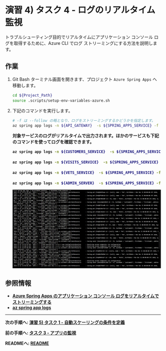 
# 演習 4) タスク 4 - ログのリアルタイム監視
トラブルシューティング目的でリアルタイムにアプリケーション コンソール ログを取得するために、Azure CLI でログ ストリーミングにする方法を説明します。

## 作業
1. Git Bash ターミナル画面を開きます、プロジェクト `Azure Spring Apps` へ移動します。
    ```bash
    cd ${Project_Path}
    source .scripts/setup-env-variables-azure.sh
    ```

2. 下記のコマンドを実行します。
    ```bash
    # -f は --follow の略となり、ログをストリーミングするかどうかを指定します。
    az spring app logs -n ${API_GATEWAY}  -s ${SPRING_APPS_SERVICE} -f
    ```
    <b>

    対象サービスのログがリアルタイムで出力されます。ほかのサービスも下記のコマンドを使ってログを確認できます。
    ```bash
    az spring app logs -n ${CUSTOMERS_SERVICE}  -s ${SPRING_APPS_SERVICE} -f

    az spring app logs -n ${VISITS_SERVICE}  -s ${SPRING_APPS_SERVICE} -f

    az spring app logs -n ${VETS_SERVICE}  -s ${SPRING_APPS_SERVICE} -f

    az spring app logs -n ${ADMIN_SERVER}  -s ${SPRING_APPS_SERVICE} -f        
    ```
    
    <img src="../images/P4-03-tail-log.png" width="900">   

## 参照情報
- <a href="https://learn.microsoft.com/ja-jp/azure/spring-apps/how-to-log-streaming
" target="_blank">Azure Spring Apps のアプリケーション コンソール ログをリアルタイムでストリーミングする</a>
- <a href="https://learn.microsoft.com/ja-jp/cli/azure/spring/app?view=azure-cli-latest#az-spring-app-logs
" target="_blank">az spring app logs</a>


---
次の手順へ: [**演習 5) タスク 1 - 自動スケーリングの条件を定義**](P5-01.md)

前の手順へ: [**タスク 3 - アプリの監視**](P4-03.md)

READMEへ: [**README**](../README.md#%E6%93%8D%E4%BD%9C%E6%89%8B%E9%A0%86) 